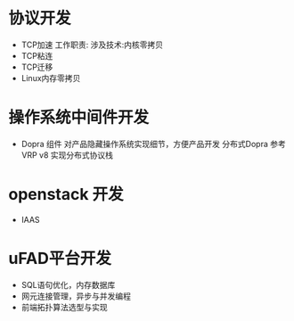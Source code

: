 # 协议开发
*  TCP加速
   工作职责:
   涉及技术:内核零拷贝
*  TCP粘连
*  TCP迁移
*  Linux内存零拷贝

# 操作系统中间件开发
*  Dopra 组件
   对产品隐藏操作系统实现细节，方便产品开发
   分布式Dopra
   参考VRP v8  实现分布式协议栈
   
   
# openstack 开发
*  IAAS


# uFAD平台开发
*  SQL语句优化，内存数据库
*  网元连接管理，异步与并发编程
*  前端拓扑算法选型与实现



